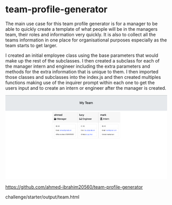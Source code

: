 # team-profile-generator


The main use case for this team profile generator is for a manager to be able to quickly create a template of what people will be in the managers team, their roles and information very quickly. It is also to collect all the teams information in one place for organisational purposes especially as the team starts to get larger. 

I created an initial employee class using the base parameters that would make up the rest of the subclasses. I then created a subclass for each of the manager intern and engineer including the extra parameters and methods for the extra information that is unique to them. I then imported those classes and subclasses into the index.js and then created multiples functions making use of the inquirer prompt within each one to get the users input and to create an intern or engineer after the manager is created.


![Screenshot of the deployed page](<challenge/assets/Screen Shot 2024-02-13 at 21.08.51 pm.png>)

https://github.com/ahmed-ibrahim20560/team-profile-generator

challenge/starter/output/team.html

